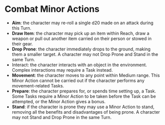 # Combat Minor Actions

- **Aim**: the character may re-roll a single d20 made on an attack during this Turn.
- **Draw Item**: the character may pick up an item within Reach, draw a weapon or pull out another item carried on their person or stowed in their gear.
- **Drop Prone**: the character immediately drops to the ground, making them a smaller target. A character may not Drop Prone and Stand in the same Turn.
- Interact: the character interacts with an object in the environment. Complex interactions may require a Task instead.
- **Movement**: the character moves to any point within Medium range. This Minor Action cannot be carried out if the character performs any movement-related Tasks.
- **Prepare**: the character prepares for, or spends time setting up, a Task. Some Tasks require a Minor Action to be taken before the Task can be attempted, or the Minor Action gives a bonus.
- **Stand**: if the character is prone they may use a Minor Action to stand, removing all the benefits and disadvantages of being prone. A character may not Stand and Drop Prone in the same Turn.

